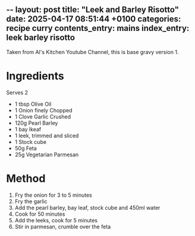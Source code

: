--
layout: post
title:  "Leek and Barley Risotto"
date:   2025-04-17 08:51:44 +0100
categories: recipe curry
contents_entry: mains
index_entry: leek barley risotto
---

Taken from Al's Kitchen Youtube Channel, this is base gravy version 1.



# Ingredients
Serves 2
- 1 tbsp Olive Oil
- 1 Onion finely Chopped
- 1 Clove Garlic Crushed
- 120g Pearl Barley
- 1 bay lkeaf
- 1 leek, trimmed and sliced
- 1 Stock cube
- 50g Feta
- 25g Vegetarian Parmesan 

# Method

1. Fry the onion for 3 to 5 minutes
1. Fry the garlic
1. Add the pearl barley, bay leaf, stock cube and 450ml water
1. Cook for 50 minutes
1. Add the leeks, cook for 5 minutes
1. Stir in parmesan, crumble over the feta